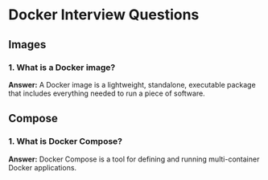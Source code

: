 # Docker Interview Questions

## Images

### 1. What is a Docker image?
**Answer:**
A Docker image is a lightweight, standalone, executable package that includes everything needed to run a piece of software.

## Compose

### 1. What is Docker Compose?
**Answer:**
Docker Compose is a tool for defining and running multi-container Docker applications.